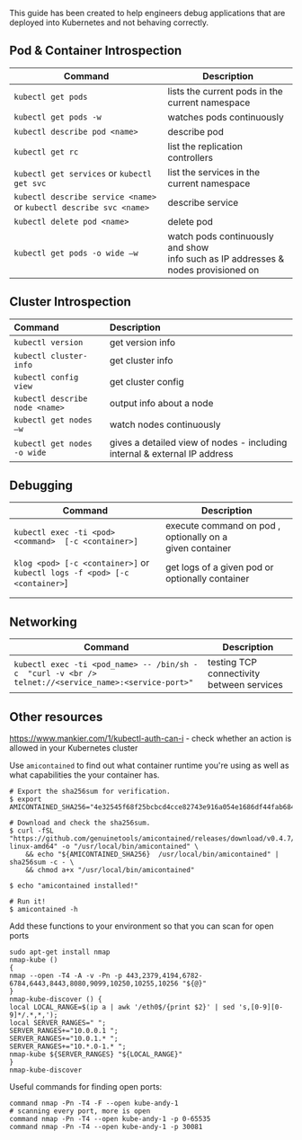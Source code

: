 This guide has been created to help engineers debug applications that are deployed into Kubernetes and not behaving correctly.

## Pod & Container Introspection

| Command                                                      | Description                                                  |
| ------------------------------------------------------------ | ------------------------------------------------------------ |
| `kubectl get pods`                                           | lists the current pods in the current namespace              |
| `kubectl get pods -w`                                        | watches pods continuously                                    |
| `kubectl describe pod <name>`                                | describe pod <name>                                          |
| `kubectl get rc`                                             | list the replication controllers                             |
| `kubectl get services` or `kubectl get svc`                  | list the services in the current namespace                   |
| `kubectl describe service <name>` or `kubectl describe svc <name>` | describe service <name>                                      |
| `kubectl delete pod <name> `                                 | delete pod <name>                                            |
| `kubectl get pods -o wide –w`                                | watch pods continuously and show  <br />info such as IP addresses & nodes provisioned on |

## Cluster Introspection

| Command                        | Description                                                  |
| :----------------------------- | :----------------------------------------------------------- |
| `kubectl version`              | get version info                                             |
| `kubectl cluster-info`         | get cluster info                                             |
| `kubectl config view`          | get cluster config                                           |
| `kubectl describe node <name>` | output info about a node                                     |
| `kubectl get nodes –w`         | watch nodes continuously                                     |
| `kubectl get nodes -o wide`    | gives a detailed view of nodes -  including internal & external IP address |

## Debugging

| Command                                                      | Description                                                  |
| ------------------------------------------------------------ | ------------------------------------------------------------ |
| `kubectl exec -ti <pod> <command>  [-c <container>]`         | execute command on pod , optionally on a<br />given container |
| `klog <pod> [-c <container>]` or<br />`kubectl logs -f <pod> [-c <container>`] | get logs of a given pod or optionally container              |
|                                                              |                                                              |
|                                                              |                                                              |

## Networking

| Command                                                      | Description                               |
| ------------------------------------------------------------ | ----------------------------------------- |
| `kubectl exec -ti <pod_name> -- /bin/sh -c  "curl -v <br /> telnet://<service_name>:<service-port>"` | testing TCP connectivity between services |

## Other resources

<https://www.mankier.com/1/kubectl-auth-can-i> - check whether an action is allowed in your Kubernetes cluster

Use `amicontained` to find out what container runtime you're using as well as what capabilities the your container has.

```
# Export the sha256sum for verification.
$ export AMICONTAINED_SHA256="4e32545f68f25bcbcd4cce82743e916a054e1686df44fab68420fc9f94f80b21"

# Download and check the sha256sum.
$ curl -fSL "https://github.com/genuinetools/amicontained/releases/download/v0.4.7/amicontained-linux-amd64" -o "/usr/local/bin/amicontained" \
	&& echo "${AMICONTAINED_SHA256}  /usr/local/bin/amicontained" | sha256sum -c - \
	&& chmod a+x "/usr/local/bin/amicontained"

$ echo "amicontained installed!"

# Run it!
$ amicontained -h
```

Add these functions to your environment so that you can scan for open ports

``` sudo apt-get update
sudo apt-get install nmap
nmap-kube () 
{ 
nmap --open -T4 -A -v -Pn -p 443,2379,4194,6782-6784,6443,8443,8080,9099,10250,10255,10256 "${@}"
}
nmap-kube-discover () {
local LOCAL_RANGE=$(ip a | awk '/eth0$/{print $2}' | sed 's,[0-9][0-9]*/.*,*,');                                                                  
local SERVER_RANGES=" ";
SERVER_RANGES+="10.0.0.1 ";
SERVER_RANGES+="10.0.1.* ";
SERVER_RANGES+="10.*.0-1.* ";
nmap-kube ${SERVER_RANGES} "${LOCAL_RANGE}"
}
nmap-kube-discover
```

Useful commands for finding open ports:

```
command nmap -Pn -T4 -F --open kube-andy-1
# scanning every port, more is open
command nmap -Pn -T4 --open kube-andy-1 -p 0-65535
command nmap -Pn -T4 --open kube-andy-1 -p 30081
```

